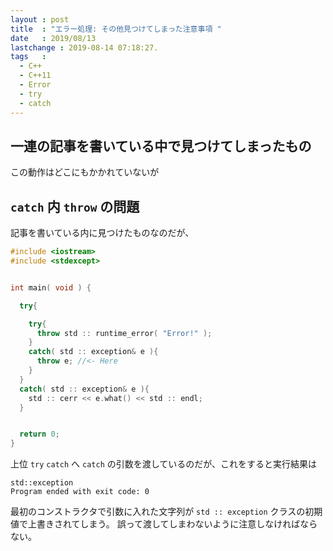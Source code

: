 ```yaml
---
layout : post
title  : "エラー処理: その他見つけてしまった注意事項 "
date   : 2019/08/13
lastchange : 2019-08-14 07:18:27.
tags   :
  - C++
  - C++11
  - Error
  - try
  - catch
---
```


## 一連の記事を書いている中で見つけてしまったもの

この動作はどこにもかかれていないが

## `catch` 内 `throw` の問題

記事を書いている内に見つけたものなのだが、


```cpp
#include <iostream>
#include <stdexcept>


int main( void ) {

  try{ 

    try{ 
      throw std :: runtime_error( "Error!" );
    }
    catch( std :: exception& e ){ 
      throw e; //<- Here
    }
  }
  catch( std :: exception& e ){ 
    std :: cerr << e.what() << std :: endl;
  }


  return 0;
}

```

上位 `try` `catch` へ `catch` の引数を渡しているのだが、これをすると実行結果は


```
std::exception
Program ended with exit code: 0
```

最初のコンストラクタで引数に入れた文字列が `std :: exception` クラスの初期値で上書きされてしまう。
誤って渡してしまわないように注意しなければならない。



